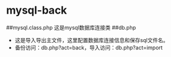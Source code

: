 # mysql-back
##mysql.class.php
这是mysql数据库连接类
##db.php
* 这是导入导出主文件，这里配置数据库连接信息和保存sql文件名。
* 备份访问：db.php?act=back，导入访问：db.php?act=import
